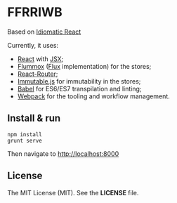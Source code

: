 # FFRRIWB

Based on [Idiomatic React](https://github.com/netgusto/IdiomaticReact)

Currently, it uses:

* [React](http://facebook.github.io/react/) with [JSX](https://facebook.github.io/jsx/);
* [Flummox](https://github.com/acdlite/flummox) ([Flux](http://facebook.github.io/flux/) implementation) for the stores;
* [React-Router](https://github.com/rackt/react-router);
* [Immutable.js](http://facebook.github.io/immutable-js/) for immutability in the stores;
* [Babel](https://babeljs.io/) for ES6/ES7 transpilation and linting;
* [Webpack](http://webpack.github.io/) for the tooling and workflow management.

## Install & run

```
npm install
grunt serve
```

Then navigate to [http://localhost:8000]()

## License

The MIT License (MIT). See the **LICENSE** file.
